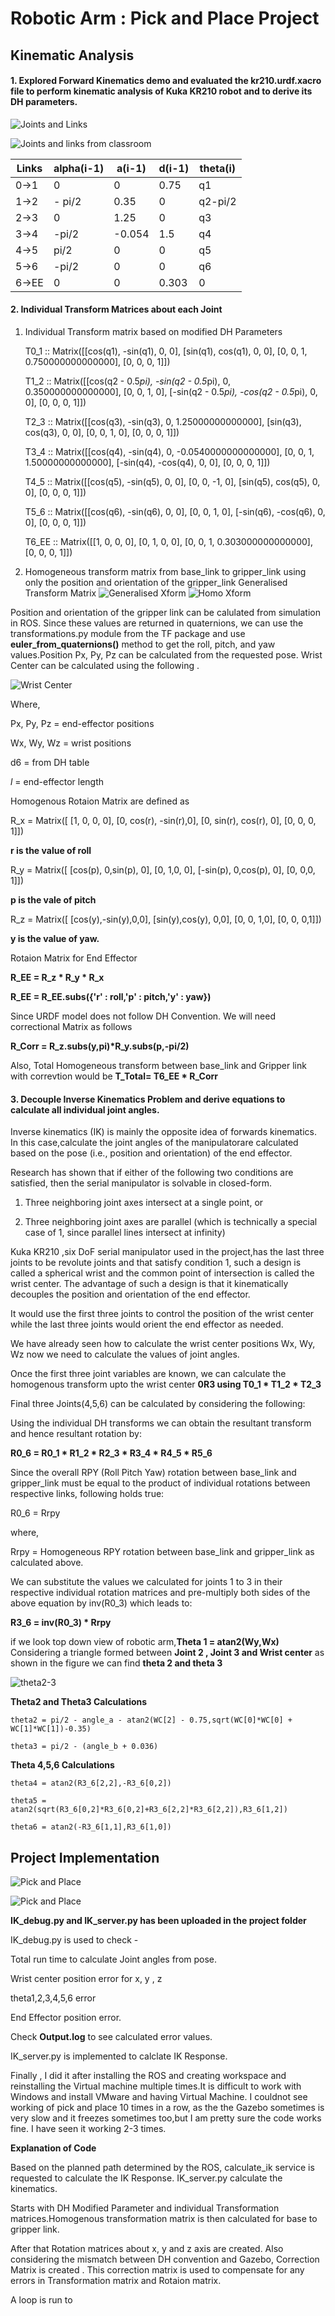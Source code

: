 # Robotic Arm : Pick and Place Project

[//]: # (Image References)
[image_1]: ./images/JointsLinks.png
[image_2]: ./images/Joints_Links.png
[image_3]: ./images/transmatrice.png
[image_4]: ./images/homo-xform-2.png
[image_5]: ./images/WristCenter.png
[image_6]: ./images/theta2-3.png
[image_7]: ./images/PndP1.png
[image_8]: ./images/PndP2.png


## Kinematic Analysis
#### 1. Explored Forward Kinematics demo and evaluated the kr210.urdf.xacro file to perform kinematic analysis of Kuka KR210 robot and to derive its DH parameters.

![Joints and Links][image_1]

![Joints and links from classroom][image_2]

Links | alpha(i-1) | a(i-1) | d(i-1) | theta(i)
--- | --- | --- | --- | ---
0->1 | 0      | 0     | 0.75 | q1
1->2 | - pi/2 | 0.35  | 0    | q2-pi/2
2->3 | 0      | 1.25  | 0    | q3
3->4 | -pi/2  | -0.054| 1.5  | q4
4->5 | pi/2   | 0     | 0    | q5
5->6 | -pi/2  | 0     | 0    | q6
6->EE| 0      | 0     | 0.303| 0

#### 2. Individual Transform Matrices about each Joint

1. Individual Transform matrix based on modified DH Parameters 

    T0_1 :: Matrix([[cos(q1), -sin(q1), 0, 0], 
                [sin(q1), cos(q1), 0, 0], 
                [0, 0, 1, 0.750000000000000], 
                [0, 0, 0, 1]])

    T1_2 :: Matrix([[cos(q2 - 0.5*pi), -sin(q2 - 0.5*pi), 0, 0.350000000000000], 
                [0, 0, 1, 0], 
                [-sin(q2 - 0.5*pi), -cos(q2 - 0.5*pi), 0, 0], 
                [0, 0, 0, 1]])

    T2_3 :: Matrix([[cos(q3), -sin(q3), 0, 1.25000000000000], 
                [sin(q3), cos(q3), 0, 0], 
                [0, 0, 1, 0], 
                [0, 0, 0, 1]])

    T3_4 :: Matrix([[cos(q4), -sin(q4), 0, -0.0540000000000000], 
                [0, 0, 1, 1.50000000000000],
                [-sin(q4), -cos(q4), 0, 0],
                [0, 0, 0, 1]])

    T4_5 :: Matrix([[cos(q5), -sin(q5), 0, 0], 
                [0, 0, -1, 0], 
                [sin(q5), cos(q5), 0, 0], 
                [0, 0, 0, 1]])

    T5_6 :: Matrix([[cos(q6), -sin(q6), 0, 0],
                [0, 0, 1, 0], 
                [-sin(q6), -cos(q6), 0, 0], 
                [0, 0, 0, 1]])

    T6_EE :: Matrix([[1, 0, 0, 0], 
                  [0, 1, 0, 0], 
                  [0, 0, 1, 0.303000000000000], 
                  [0, 0, 0, 1]])
                  
2. Homogeneous transform matrix from base_link to gripper_link using only the position and orientation of the gripper_link
    Generalised Transform Matrix
  ![Generalised Xform][image_3]
  ![Homo Xform][image_4]
  
  Position and orientation of the gripper link can be calulated from simulation in ROS. Since these values are returned in quaternions,   we can use the transformations.py module from the TF package and use __euler_from_quaternions()__ method to get the roll, pitch, and   yaw   values.Position Px, Py, Pz can be calculated from the requested pose.  Wrist Center can be calculated using the following .
  
  ![Wrist Center][image_5]
  
  Where,

  Px, Py, Pz = end-effector positions

  Wx, Wy, Wz = wrist positions

  d6 = from DH table

  _l_ = end-effector length

  Homogenous Rotaion Matrix are defined as

  R_x = Matrix([    [1,     0,      0,      0],
                    [0,     cos(r), -sin(r),0],
                    [0,     sin(r), cos(r), 0],
                    [0,     0,      0,      1]])
  
  __r is the value of roll__
   
  R_y = Matrix([   [cos(p),        0,sin(p),       0],
                    [0,             1,0,            0],
                    [-sin(p),       0,cos(p),       0],
                    [0,             0,0,            1]])

  
  __p is the vale of pitch__
  
  R_z = Matrix([  [cos(y),-sin(y),0,0],
                    [sin(y),cos(y), 0,0],
                    [0,     0,      1,0],
                    [0,     0,      0,1]])

  __y is the value of yaw.__
   
  Rotaion Matrix for End Effector
  
  __R_EE = R_z * R_y * R_x__

  __R_EE = R_EE.subs({'r' : roll,'p' : pitch,'y' : yaw})__

  Since URDF model does not follow DH Convention. We will need correctional Matrix as follows

  __R_Corr = R_z.subs(y,pi)*R_y.subs(p,-pi/2)__
  
  Also, Total Homogeneous transform between base_link and Gripper link with correvtion would be
  __T_Total= T6_EE * R_Corr__


#### 3. Decouple Inverse Kinematics Problem and derive equations to calculate all individual joint angles.

Inverse kinematics (IK) is mainly the opposite idea of forwards kinematics. In this case,calculate the joint angles of the manipulatorare calculated based on the pose (i.e., position and orientation) of the end effector.

Research has shown that if either of the following two conditions are satisfied, then the serial manipulator is solvable in closed-form.

1. Three neighboring joint axes intersect at a single point, or

2. Three neighboring joint axes are parallel (which is technically a special case of 1, since parallel lines intersect at infinity)

Kuka KR210 ,six DoF serial manipulator used in the project,has the last three joints to be revolute joints and that satisfy condition 1, such a design is called a spherical wrist and the common point of intersection is called the wrist center. The advantage of such a design is that it kinematically decouples the position and orientation of the end effector. 

It would use the first three joints to control the position of the wrist center while the last three joints would orient the end effector as needed.

We have already seen how to calculate the wrist center positions Wx, Wy, Wz now we need to calculate the values of joint angles.

Once the first three joint variables are known, we can calculate the homogenous transform upto the wrist center __0R3 using T0_1 * T1_2 * T2_3__

Final three Joints(4,5,6) can be calculated by considering the following:

Using the individual DH transforms we can obtain the resultant transform and hence resultant rotation by:

__R0_6 = R0_1 * R1_2 * R2_3 * R3_4 * R4_5 * R5_6__

Since the overall RPY (Roll Pitch Yaw) rotation between base_link and gripper_link must be equal to the product of individual rotations between respective links, following holds true:

R0_6 = Rrpy

where,

Rrpy = Homogeneous RPY rotation between base_link and gripper_link as calculated above.

We can substitute the values we calculated for joints 1 to 3 in their respective individual rotation matrices and pre-multiply both sides of the above equation by inv(R0_3) which leads to:

__R3_6 = inv(R0_3) * Rrpy__

if we look top down view of robotic arm,__Theta 1 = atan2(Wy,Wx)__
Considering a triangle formed between __Joint 2 , Joint 3 and Wrist center__ as shown in the figure we can find __theta 2 and theta 3__

![theta2-3][image_6]

__Theta2 and Theta3 Calculations__
    
    theta2 = pi/2 - angle_a - atan2(WC[2] - 0.75,sqrt(WC[0]*WC[0] + WC[1]*WC[1])-0.35)
    
    theta3 = pi/2 - (angle_b + 0.036)
    
__Theta 4,5,6 Calculations__
      
    theta4 = atan2(R3_6[2,2],-R3_6[0,2])
    
    theta5 = atan2(sqrt(R3_6[0,2]*R3_6[0,2]+R3_6[2,2]*R3_6[2,2]),R3_6[1,2])
    
    theta6 = atan2(-R3_6[1,1],R3_6[1,0])


## Project Implementation

![Pick and Place][image_7]

![Pick and Place][image_8]

__IK_debug.py and IK_server.py has been uploaded in the project folder__

IK_debug.py is used to check -

Total run time to calculate Joint angles from pose.

Wrist center position error for x, y , z

theta1,2,3,4,5,6 error

End Effector position error.

Check __Output.log__ to see calculated error values.

IK_server.py is implemented to calclate IK Response.

Finally , I did it after installing the ROS and creating workspace and reinstalling the Virtual machine multiple times.It is difficult to work with Windows and install VMware and having Virtual Machine. I couldnot see working of pick and place 10 times in a row, as the the Gazebo sometimes is very slow and it freezes sometimes too,but I am pretty sure the code works fine. I have seen it working 2-3 times. 

__Explanation of Code__

Based on the planned path determined by the ROS, calculate_ik service is requested to calculate the IK Response. IK_server.py calculate the kinematics.

Starts with DH Modified Parameter and individual Transformation  matrices.Homogenous transformation matrix is then calculated for base to gripper link.

After that Rotation matrices about x, y and z axis are created. Also considering the mismatch between DH convention and Gazebo, Correction Matrix is created . This correction matrix is used to compensate for any errors in Transformation matrix and Rotaion matrix.

A loop is run to 
                  
